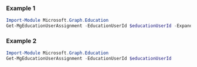 ### Example 1
``` powershell
Import-Module Microsoft.Graph.Education
Get-MgEducationUserAssignment -EducationUserId $educationUserId -ExpandProperty "submissions" 
```
### Example 2
``` powershell
Import-Module Microsoft.Graph.Education
Get-MgEducationUserAssignment -EducationUserId $educationUserId
```
